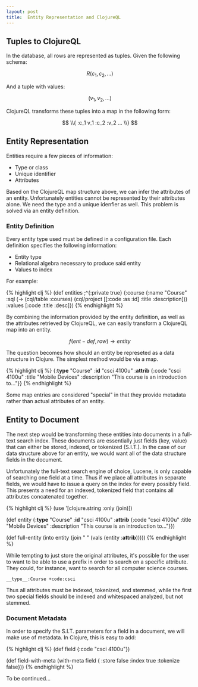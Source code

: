 ```yaml
---
layout: post
title:  Entity Representation and ClojureQL
---
```

## Tuples to ClojureQL ##

In the database, all rows are represented as tuples.  Given the following schema:

$$ R(c_1, c_2, ...) $$

And a tuple with values:

$$ (v_1, v_2, ...) $$

ClojureQL transforms these tuples into a map in the following form:

$$ \\{ :c_1 v_1 :c_2 :v_2 ... \\} $$

## Entity Representation ##

Entities require a few pieces of information:

 * Type or class
 * Unique identifier
 * Attributes

Based on the ClojureQL map structure above, we can infer the attributes of an entity.  Unfortunately entities cannot be represented by their attributes alone.  We need the type and a unique idenfier as well.  This problem is solved via an entity definition.

### Entity Definition ###

Every entity type used must be defined in a configuration file.  Each definition specifies the following information:

 * Entity type
 * Relational algebra necessary to produce said entity
 * Values to index

For example:

{% highlight clj %}
(def entities
  ;^{:private true}
  {:course
     {:name "Course"
      :sql (->
             (cql/table :courses)
             (cql/project [[:code :as :id] :title :description]))
      :values [:code :title :desc]})
{% endhighlight %}

By combining the information provided by the entity definition, as well as the attributes retrieved by ClojureQL, we can easily transform a ClojureQL map into an entity.

$$ f(ent-def, row) \rightarrow entity $$

The question becomes how should an entity be represeted as a data structure in Clojure.  The simplest method would be via a map.

{% highlight clj %}
{:__type__ "Course"
 :__id__ "csci 4100u"
 :__attrib__
    {:code "csci 4100u"
     :title "Mobile Devices"
     :description "This course is an introduction to..."}}
{% endhighlight %}

Some map entries are considered "special" in that they provide metadata rather than actual attributes of an entity.

## Entity to Document ##

The next step would be transforming these entities into documents in a full-text search index.  These documents are essentially just fields (key, value) that can either be stored, indexed, or tokenized (S.I.T.).  In the case of our data structure above for an entity, we would want all of the data structure fields in the document.

Unfortunately the full-text search engine of choice, Lucene, is only capable of searching one field at a time.  Thus if we place all attributes in separate fields, we would have to issue a query on the index for every possibly field.  This presents a need for an indexed, tokenized field that contains all attributes concatenated together.

{% highlight clj %}
(use '[clojure.string :only (join)])

(def entity
  {:__type__ "Course"
   :__id__ "csci 4100u"
   :__attrib__
    {:code "csci 4100u"
     :title "Mobile Devices"
     :description "This course is an introduction to..."}})

(def full-entity
  (into entity (join " " (vals (entity :__attrib__)))))
{% endhighlight %}

While tempting to just store the original attributes, it's possible for the user to want to be able to use a prefix in order to search on a specific attribute.  They could, for instance, want to search for all computer science courses.

    __type__:Course +code:csci

Thus all attributes must be indexed, tokenized, and stemmed, while the first two special fields should be indexed and whitespaced analyzed, but not stemmed.

### Document Metadata ###

In order to specify the S.I.T. parameters for a field in a document, we will make use of metadata.  In Clojure, this is easy to add:

{% highlight clj %}
(def field {:code "csci 4100u"})

(def field-with-meta
  (with-meta field
    { :store false :index true :tokenize false}))
{% endhighlight %}

To be continued...
